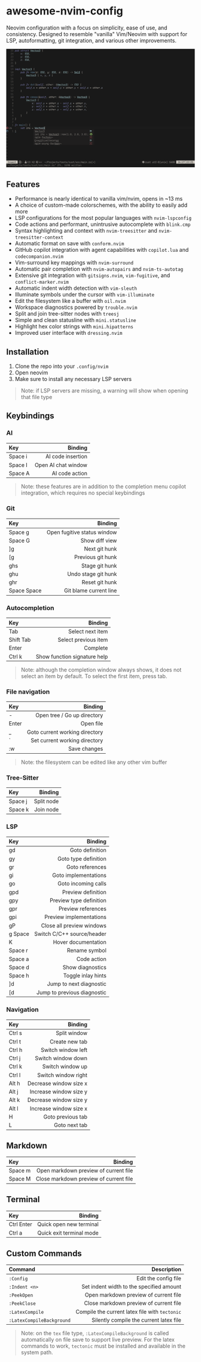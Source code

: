 # awesome-nvim-config

Neovim configuration with a focus on simplicity, ease of use, and consistency.
Designed to resemble "vanilla" Vim/Neovim with support for LSP, autoformatting,
git integration, and various other improvements.

![Screenshot of config](preview.png)

## Features

- Performance is nearly identical to vanilla vim/nvim, opens in ~13 ms
- A choice of custom-made colorschemes, with the ability to easily add more
- LSP configurations for the most popular languages with `nvim-lspconfig`
- Code actions and performant, unintrusive autocomplete with `blink.cmp`
- Syntax highlighting and context with `nvim-treesitter` and
  `nvim-treesitter-context`
- Automatic format on save with `conform.nvim`
- GitHub copilot integration with agent capabilities with `copilot.lua` and
  `codecompanion.nvim`
- Vim-surround key mappings with `nvim-surround`
- Automatic pair completion with `nvim-autopairs` and `nvim-ts-autotag`
- Extensive git integration with `gitsigns.nvim`, `vim-fugitive`, and
  `conflict-marker.nvim`
- Automatic indent width detection with `vim-sleuth`
- Illuminate symbols under the cursor with `vim-illuminate`
- Edit the filesystem like a buffer with `oil.nvim`
- Workspace diagnostics powered by `trouble.nvim`
- Split and join tree-sitter nodes with `treesj`
- Simple and clean statusline with `mini.statusline`
- Highlight hex color strings with `mini.hipatterns`
- Improved user interface with `dressing.nvim`

## Installation

1. Clone the repo into your `.config/nvim`
2. Open neovim
3. Make sure to install any necessary LSP servers

> Note: if LSP servers are missing, a warning will show when opening that file
> type

## Keybindings

### AI

| Key     |             Binding |
| :------ | ------------------: |
| Space i |   AI code insertion |
| Space I | Open AI chat window |
| Space A |      AI code action |

> Note: these features are in addition to the completion menu copilot
> integration, which requires no special keybindings

### Git

| Key         |                     Binding |
| :---------- | --------------------------: |
| Space g     | Open fugitive status window |
| Space G     |              Show diff view |
| ]g          |               Next git hunk |
| [g          |           Previous git hunk |
| ghs         |              Stage git hunk |
| ghu         |         Undo stage git hunk |
| ghr         |              Reset git hunk |
| Space Space |      Git blame current line |

### Autocompletion

| Key       |                      Binding |
| :-------- | ---------------------------: |
| Tab       |             Select next item |
| Shift Tab |         Select previous item |
| Enter     |                     Complete |
| Ctrl k    | Show function signature help |

> Note: although the completion window always shows, it does not select an item
> by default. To select the first item, press tab.

### File navigation

| Key   |                        Binding |
| :---- | -----------------------------: |
| -     |    Open tree / Go up directory |
| Enter |                      Open file |
| _     | Goto current working directory |
| \`    |  Set current working directory |
| :w    |                   Save changes |

> Note: the filesystem can be edited like any other vim buffer

### Tree-Sitter

| Key     |    Binding |
| :------ | ---------: |
| Space j | Split node |
| Space k |  Join node |

### LSP

| Key     |                     Binding |
| :------ | --------------------------: |
| gd      |             Goto definition |
| gy      |        Goto type definition |
| gr      |             Goto references |
| gi      |        Goto implementations |
| go      |         Goto incoming calls |
| gpd     |          Preview definition |
| gpy     |     Preview type definition |
| gpr     |          Preview references |
| gpi     |     Preview implementations |
| gP      |   Close all preview windows |
| g Space |  Switch C/C++ source/header |
| K       |         Hover documentation |
| Space r |               Rename symbol |
| Space a |                 Code action |
| Space d |            Show diagnostics |
| Space h |          Toggle inlay hints |
| \]d     |     Jump to next diagnostic |
| \[d     | Jump to previous diagnostic |

### Navigation

| Key    |                Binding |
| :----- | ---------------------: |
| Ctrl s |           Split window |
| Ctrl t |         Create new tab |
| Ctrl h |     Switch window left |
| Ctrl j |     Switch window down |
| Ctrl k |       Switch window up |
| Ctrl l |    Switch window right |
| Alt h  | Decrease window size x |
| Alt j  | Increase window size y |
| Alt k  | Decrease window size y |
| Alt l  | Increase window size x |
| H      |      Goto previous tab |
| L      |          Goto next tab |

## Markdown

| Key     |                                Binding |
| :------ | -------------------------------------: |
| Space m |  Open markdown preview of current file |
| Space M | Close markdown preview of current file |

## Terminal

| Key        |                  Binding |
| :--------- | -----------------------: |
| Ctrl Enter |  Quick open new terminal |
| Ctrl a     | Quick exit terminal mode |

## Custom Commands

| Command                   |                                    Description |
| :------------------------ | ---------------------------------------------: |
| `:Config`                 |                           Edit the config file |
| `:Indent <n>`             |       Set indent width to the specified amount |
| `:PeekOpen`               |          Open markdown preview of current file |
| `:PeekClose`              |         Close markdown preview of current file |
| `:LatexCompile`           | Compile the current latex file with `tectonic` |
| `:LatexCompileBackground` |        Silently compile the current latex file |

> Note: on the `tex` file type, `:LatexCompileBackground` is called
> automatically on file save to support live preview. For the latex commands to
> work, `tectonic` must be installed and available in the system path.
